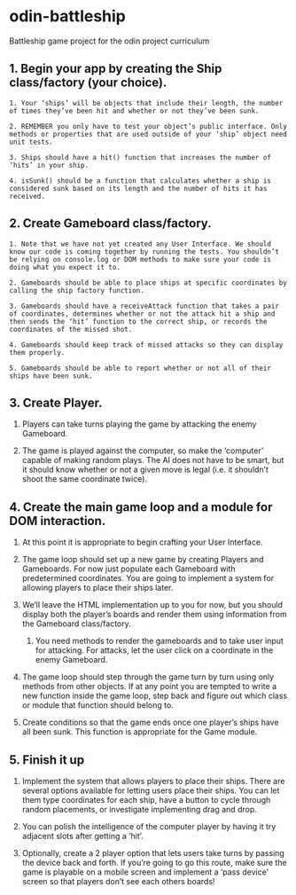 # odin-battleship
Battleship game project for the odin project curriculum

## 1. Begin your app by creating the Ship class/factory (your choice).

    1. Your ‘ships’ will be objects that include their length, the number of times they’ve been hit and whether or not they’ve been sunk.

    2. REMEMBER you only have to test your object’s public interface. Only methods or properties that are used outside of your ‘ship’ object need unit tests.

    3. Ships should have a hit() function that increases the number of ‘hits’ in your ship.
   
    4. isSunk() should be a function that calculates whether a ship is considered sunk based on its length and the number of hits it has received.

## 2. Create Gameboard class/factory.

    1. Note that we have not yet created any User Interface. We should know our code is coming together by running the tests. You shouldn’t be relying on console.log or DOM methods to make sure your code is doing what you expect it to.
    
    2. Gameboards should be able to place ships at specific coordinates by calling the ship factory function.
    
    3. Gameboards should have a receiveAttack function that takes a pair of coordinates, determines whether or not the attack hit a ship and then sends the ‘hit’ function to the correct ship, or records the coordinates of the missed shot.
    
    4. Gameboards should keep track of missed attacks so they can display them properly.
    
    5. Gameboards should be able to report whether or not all of their ships have been sunk.
   
## 3. Create Player.
   
   1. Players can take turns playing the game by attacking the enemy Gameboard.
   
   2. The game is played against the computer, so make the ‘computer’ capable of making random plays. The AI does not have to be smart, but it should know whether or not a given move is legal (i.e. it shouldn’t shoot the same coordinate twice).

## 4. Create the main game loop and a module for DOM interaction.
   
   1. At this point it is appropriate to begin crafting your User Interface.
   
   2. The game loop should set up a new game by creating Players and Gameboards. For now just populate each Gameboard with predetermined coordinates. You are going to implement a system for allowing players to place their ships later.
   
   3. We’ll leave the HTML implementation up to you for now, but you should display both the player’s boards and render them using information from the Gameboard class/factory.

      1. You need methods to render the gameboards and to take user input for attacking. For attacks, let the user click on a coordinate in the enemy Gameboard.
   
   4. The game loop should step through the game turn by turn using only methods from other objects. If at any point you are tempted to write a new function inside the game loop, step back and figure out which class or module that function should belong to.
   
   5. Create conditions so that the game ends once one player’s ships have all been sunk. This function is appropriate for the Game module.

## 5. Finish it up
   
   1. Implement the system that allows players to place their ships. There are several options available for letting users place their ships. You can let them type coordinates for each ship, have a button to cycle through random placements, or investigate implementing drag and drop.
   
   2. You can polish the intelligence of the computer player by having it try adjacent slots after getting a ‘hit’.
   
   3. Optionally, create a 2 player option that lets users take turns by passing the device back and forth. If you’re going to go this route, make sure the game is playable on a mobile screen and implement a ‘pass device’ screen so that players don’t see each others boards!